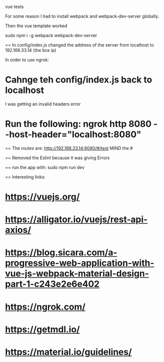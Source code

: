 vue tests

For some reason I had to install webpack and webpack-dev-server globally.

Then the vue template worked

sudo npm i -g webpack webpack-dev-server

==
In config/index.js changed the address of the server from localhost to 192.168.33.14 (the box ip)

In order to use ngrok:
# Cahnge teh config/index.js back to localhost
I was getting an invalid headers error
# Run the following: ngrok http 8080 --host-header="localhost:8080"

==
The routes are: http://192.168.33.14:8080/#/test MIND the #

==
Removed the Eslint because it was giving Errors

==
run the app with: sudo npm run dev

==
Interesting links:

# https://vuejs.org/
# https://alligator.io/vuejs/rest-api-axios/
# https://blog.sicara.com/a-progressive-web-application-with-vue-js-webpack-material-design-part-1-c243e2e6e402
# https://ngrok.com/
# https://getmdl.io/
# https://material.io/guidelines/
